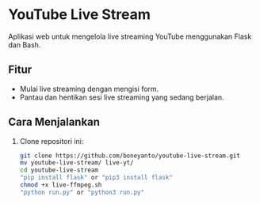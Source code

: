 # YouTube Live Stream

Aplikasi web untuk mengelola live streaming YouTube menggunakan Flask dan Bash.

## Fitur
- Mulai live streaming dengan mengisi form.
- Pantau dan hentikan sesi live streaming yang sedang berjalan.

## Cara Menjalankan
1. Clone repositori ini:
   ```bash
   git clone https://github.com/boneyanto/youtube-live-stream.git
   mv youtube-live-stream/ live-yt/
   cd youtube-live-stream
   "pip install flask" or "pip3 install flask"
   chmod +x live-ffmpeg.sh
   "python run.py" or "python3 run.py"
